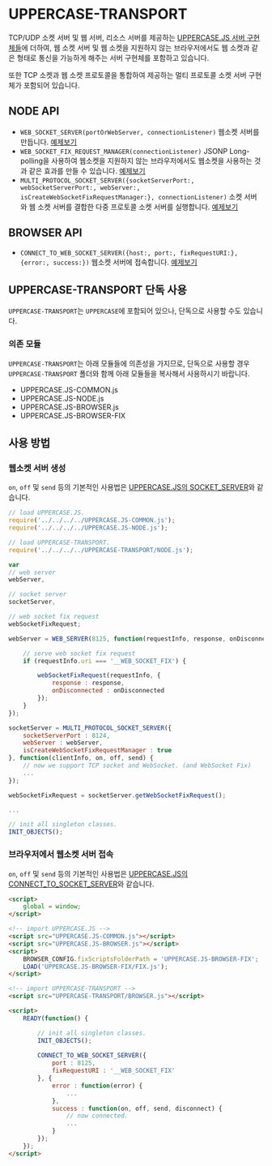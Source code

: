 # UPPERCASE-TRANSPORT
TCP/UDP 소켓 서버 및 웹 서버, 리소스 서버를 제공하는 [UPPERCASE.JS 서버 구현체들](https://github.com/Hanul/UPPERCASE.JS/blob/master/DOC/KR/UPPERCASE.JS-NODE.md#각종-서버-구현체들)에 더하여, 웹 소켓 서버 및 웹 소켓을 지원하지 않는 브라우저에서도 웹 소켓과 같은 형태로 통신을 가능하게 해주는 서버 구현체를 포함하고 있습니다.

또한 TCP 소켓과 웹 소켓 프로토콜을 통합하여 제공하는 멀티 프로토콜 소켓 서버 구현체가 포함되어 있습니다.

## NODE API
* `WEB_SOCKET_SERVER(portOrWebServer, connectionListener)` 웹소켓 서버를 만듭니다. [예제보기](https://github.com/UPPERCASE-Series/UPPERCASE/blob/master/EXAMPLES/TRANSPORT/NODE/SERVER/WEB_SOCKET_SERVER.js)
* `WEB_SOCKET_FIX_REQUEST_MANAGER(connectionListener)` JSONP Long-polling을 사용하여 웹소켓을 지원하지 않는 브라우저에서도 웹소켓을 사용하는 것과 같은 효과를 만들 수 있습니다. [예제보기](https://github.com/UPPERCASE-Series/UPPERCASE/blob/master/EXAMPLES/TRANSPORT/NODE/SERVER/WEB_SOCKET_SERVER.js)
* `MULTI_PROTOCOL_SOCKET_SERVER({socketServerPort:, webSocketServerPort:, webServer:, isCreateWebSocketFixRequestManager:}, connectionListener)` 소켓 서버와 웹 소켓 서버를 결합한 다중 프로토콜 소켓 서버를 실행합니다. [예제보기](https://github.com/UPPERCASE-Series/UPPERCASE/blob/master/EXAMPLES/TRANSPORT/NODE/SERVER/MULTI_PROTOCOL_SOCKET_SERVER.js)

## BROWSER API
* `CONNECT_TO_WEB_SOCKET_SERVER({host:, port:, fixRequestURI:}, {error:, success:})` 웹소켓 서버에 접속합니다. [예제보기](https://github.com/UPPERCASE-Series/UPPERCASE/blob/master/EXAMPLES/TRANSPORT/BROWSER/CONNECT_TO_WEB_SOCKET_SERVER.js)

## UPPERCASE-TRANSPORT 단독 사용
`UPPERCASE-TRANSPORT`는 `UPPERCASE`에 포함되어 있으나, 단독으로 사용할 수도 있습니다.

### 의존 모듈
`UPPERCASE-TRANSPORT`는 아래 모듈들에 의존성을 가지므로, 단독으로 사용할 경우 `UPPERCASE-TRANSPORT` 폴더와 함께 아래 모듈들을 복사해서 사용하시기 바랍니다.
* UPPERCASE.JS-COMMON.js
* UPPERCASE.JS-NODE.js
* UPPERCASE.JS-BROWSER.js
* UPPERCASE.JS-BROWSER-FIX

## 사용 방법
### 웹소켓 서버 생성
`on`, `off` 및 `send` 등의 기본적인 사용법은 [UPPERCASE.JS의 SOCKET_SERVER](https://github.com/Hanul/UPPERCASE.JS/blob/master/DOC/KR/UPPERCASE.JS-NODE.md#각종-서버-구현체들)와 같습니다.
```javascript
// load UPPERCASE.JS.
require('../../../../UPPERCASE.JS-COMMON.js');
require('../../../../UPPERCASE.JS-NODE.js');

// load UPPERCASE-TRANSPORT.
require('../../../../UPPERCASE-TRANSPORT/NODE.js');

var
// web server
webServer,

// socket server
socketServer,

// web socket fix request
webSocketFixRequest;

webServer = WEB_SERVER(8125, function(requestInfo, response, onDisconnected) {

	// serve web socket fix request
	if (requestInfo.uri === '__WEB_SOCKET_FIX') {

		webSocketFixRequest(requestInfo, {
			response : response,
			onDisconnected : onDisconnected
		});
	}
});

socketServer = MULTI_PROTOCOL_SOCKET_SERVER({
	socketServerPort : 8124,
	webServer : webServer,
	isCreateWebSocketFixRequestManager : true
}, function(clientInfo, on, off, send) {
	// now we support TCP socket and WebSocket. (and WebSocket Fix)
	...
});

webSocketFixRequest = socketServer.getWebSocketFixRequest();

...

// init all singleton classes.
INIT_OBJECTS();
```

### 브라우저에서 웹소켓 서버 접속
`on`, `off` 및 `send` 등의 기본적인 사용법은 [UPPERCASE.JS의  CONNECT_TO_SOCKET_SERVER](https://github.com/Hanul/UPPERCASE.JS/blob/master/DOC/KR/UPPERCASE.JS-NODE.md#각종-서버-구현체들)와 같습니다.
```html
<script>
	global = window;
</script>

<!-- import UPPERCASE.JS -->
<script src="UPPERCASE.JS-COMMON.js"></script>
<script src="UPPERCASE.JS-BROWSER.js"></script>
<script>
	BROWSER_CONFIG.fixScriptsFolderPath = 'UPPERCASE.JS-BROWSER-FIX';
	LOAD('UPPERCASE.JS-BROWSER-FIX/FIX.js');
</script>

<!-- import UPPERCASE-TRANSPORT -->
<script src="UPPERCASE-TRANSPORT/BROWSER.js"></script>

<script>
	READY(function() {

	    // init all singleton classes.
		INIT_OBJECTS();
		
		CONNECT_TO_WEB_SOCKET_SERVER({
        	port : 8125,
        	fixRequestURI : '__WEB_SOCKET_FIX'
        }, {
        	error : function(error) {
        		...
        	},
        	success : function(on, off, send, disconnect) {
        	    // now connected.
        	    ...
        	}
        });
	});
</script>
```
